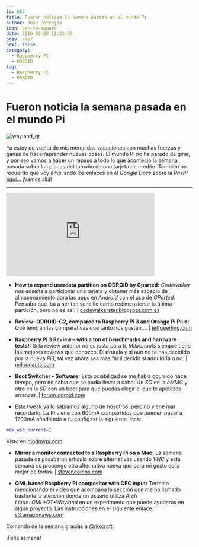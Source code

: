 ```yaml
---
id: 682
title: Fueron noticia la semana pasada en el mundo Pi
author: Jose Cerrejon
icon: pen-to-square
date: 2016-03-28 11:25:00
prev: /es/
next: false
category:
  - Raspberry PI
  - ODROID
tag:
  - Raspberry PI
  - ODROID
---
```


# Fueron noticia la semana pasada en el mundo Pi

![wayland_qt](/images/2016/03/wayland_qt.png)

Ya estoy de vuelta de mis merecidas vacaciones con muchas fuerzas y ganas de hacer/aprender nuevas cosas. El mundo Pi no ha parado de girar, y por eso vamos a hacer un repaso a todo lo que aconteció la semana pasada sobre las placas del tamaño de una tarjeta de crédito. También os recuerdo que voy ampliando los enlaces en el *Google Docs* sobre la *RasPI* [aquí](http://goo.gl/Iwhbq)... ¡Vamos allá!

- - -
<iframe width="400" height="225" src="https://www.youtube.com/embed/tqwxOZwZXd8?rel=0&amp;showinfo=0" frameborder="0" allowfullscreen></iframe>

* **How to expand userdata partition on ODROID by Gparted:** *Codewalker* nos enseña a particionar una tarjeta y obtener más espacio de almacenamiento para las apps en *Android* con el uso de *GParted*. Pensaba que iba a ser tan sencillo como redimensionar la última partición, pero no es así. | [codewalkerster.blogspot.com.es](http://codewalkerster.blogspot.com.es/2016/03/how-to-expand-userdata-partition-on.html)

* **Review: ODROID-C2, compared to Raspberry Pi 3 and Orange Pi Plus:** Qué tendrán las comparativas que tanto nos gustan,...  | [jeffgeerling.com](http://www.jeffgeerling.com/blog/2016/review-odroid-c2-compared-raspberry-pi-3-and-orange-pi-plus)

* **Raspberry Pi 3 Review – with a ton of benchmarks and hardware tests!:** Si la review anterior no es justa para tí, *Mikronauts* siempre tiene las mejores reviews que conozco. Disfrútala y si aún no te has decidido por la nueva *Pi3*, tal vez ahora sea mas fácil decidir si adquirirla o no. | [mikronauts.com](http://www.mikronauts.com/2016/03/27/raspberry-pi-3-review-with-a-ton-of-benchmarks-hardware-tests/)

* **Boot Switcher - Software:** Esta posibilidad se me había ocurrido hace tiempo, pero no sabía que se podía llevar a cabo: Un *SO* en la *eMMC* y otro en la *SD* con un boot para que puedas elegir el que te apetezca arrancar. | [forum.odroid.com](http://forum.odroid.com/viewtopic.php?f=136&t=20002)

* Este tweak ya lo sabíamos alguno de nosotros, pero no viene mal recordarlo. La Pi viene con 600mA compartidos que pueden pasar a 1200mA añadiendo a tu config.txt la siguiente línea:

```bash
max_usb_current=1
```

Visto en [modmypi.com](http://www.modmypi.com/blog/boost-usb-current)

* **Mirror a monitor connected to a Raspberry Pi on a Mac:** La semana pasada os pasaba un artículo sobre alternativas usando *VNC* y esta semana os propongo otra alternativa nueva que para mi gusto es la mejor de todas. | [stevencombs.com](http://www.stevencombs.com/raspberrypi/2016/03/24/mirror-raspi-monitor-on-mac.html)

* **QML based Raspberry Pi compositor with CEC input:** Termino mencionando el vídeo que acompaña la sección que me ha llamado bastante la atención donde un usuario utiliza *Arch Linux+QML+QT+Wayland* en un experimento que puede ayudaros en algún proyecto. Las instrucciones en el siguiente enlace:  [s3.amazonaws.com](https://s3.amazonaws.com/spuddrepo/arch/arch_instructions.html)

Comando de la semana gracias a [@nixcraft](https://twitter.com/nixcraft/):




¡Feliz semana!
